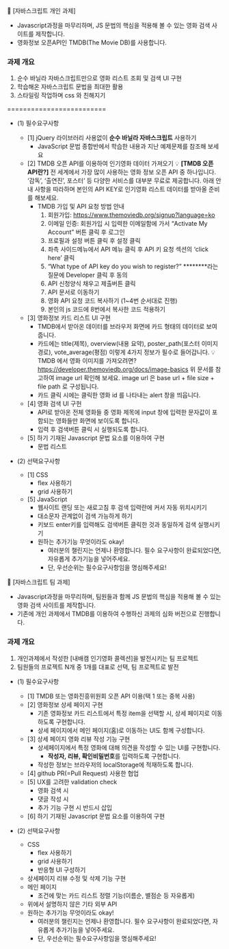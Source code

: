 🚩 [자바스크립트 개인 과제]

- Javascript과정을 마무리하며, JS 문법의 핵심을 적용해 볼 수 있는 영화 검색 사이트를 제작합니다.
- 영화정보 오픈API인 TMDB(The Movie DB)를 사용합니다.

### 과제 개요

1. 순수 바닐라 자바스크립트만으로 영화 리스트 조회 및 검색 UI 구현
2. 학습해온 자바스크립트 문법을 최대한 활용
3. 스타일링 작업하며 css 와 친해지기

=========================

- (1) 필수요구사항

  - [1] jQuery 라이브러리 사용없이 **순수 바닐라 자바스크립트** 사용하기
    - JavaScript 문법 종합반에서 학습한 내용과 지난 예제문제를 참조해 보세요
  - [2] TMDB 오픈 API를 이용하여 인기영화 데이터 가져오기
    💡 **[TMDB 오픈 API란?]**
    전 세계에서 가장 많이 사용하는 영화 정보 오픈 API 중 하나입니다. ‘감독’, ‘출연진’, 포스터’ 등 다양한 서비스를 대부분 무료로 제공합니다.
    아래 안내 사항을 따라하며 본인의 API KEY로 인기영화 리스트 데이터를 받아올 준비를 해보세요.
    - TMDB 가입 및 API 요청 방법 안내
      1. 회원가입: https://www.themoviedb.org/signup?language=ko
      2. 이메일 인증: 회원가입 시 입력한 이메일함에 가서 “Activate My Account” 버튼 클릭 후 로그인
      3. 프로필과 설정 버튼 클릭 후 설정 클릭
      4. 좌측 사이드메뉴에서 API 메뉴 클릭 후 API 키 요청 섹션의 ‘click here’ 클릭
      5. “What type of API key do you wish to register?” **\*\*\*\***라는 질문에 Developer 클릭 후 동의
      6. API 신청양식 채우고 제출버튼 클릭
      7. API 문서로 이동하기
      8. 영화 API 요청 코드 복사하기 (1~4번 순서대로 진행)
      9. 본인의 js 코드에 8번에서 복사한 코드 적용하기
  - [3] 영화정보 카드 리스트 UI 구현
    - TMDB에서 받아온 데이터를 브라우저 화면에 카드 형태의 데이터로 보여줍니다.
    - 카드에는 title(제목), overview(내용 요약), poster_path(포스터 이미지 경로), vote_average(평점) 이렇게 4가지 정보가 필수로 들어갑니다.
      💡 TMDB 에서 영화 이미지를 가져오려면?
      https://developer.themoviedb.org/docs/image-basics
      위 문서를 참고하여 image url 확인해 보세요.
      image url 은 base url + file size + file path 로 구성됩니다.
    - 카드 클릭 시에는 클릭한 영화 id 를 나타내는 alert 창을 띄웁니다.
  - [4] 영화 검색 UI 구헌
    - API로 받아온 전체 영화들 중 영화 제목에 input 창에 입력한 문자값이 포함되는 영화들만 화면에 보이도록 합니다.
    - 입력 후 검색버튼 클릭 시 실행되도록 합니다.
  - [5] 하기 기재된 Javascript 문법 요소를 이용하여 구현
    - 문법 리스트

- (2) 선택요구사항

  - [1] CSS
    - flex 사용하기
    - grid 사용하기
  - [5] JavaScript
    - 웹사이트 랜딩 또는 새로고침 후 검색 입력란에 커서 자동 위치시키기
    - 대소문자 관계없이 검색 가능하게 하기
    - 키보드 enter키를 입력해도 검색버튼 클릭한 것과 동일하게 검색 실행시키기
    - 원하는 추가기능 무엇이라도 okay!
      - 여러분의 챌린지는 언제나 환영합니다. 필수 요구사항이 완료되었다면, 자유롭게 추가기능을 넣어주세요.
      - 단, 우선순위는 필수요구사항임을 명심해주세요!

🚩 [자바스크립트 팀 과제]

- Javascript과정을 마무리하며, 팀원들과 함께 JS 문법의 핵심을 적용해 볼 수 있는 영화 검색 사이트를 제작합니다.
- 기존에 개인 과제에서 TMDB를 이용하여 수행하신 과제의 심화 버전으로 진행합니다.

### 과제 개요

1. 개인과제에서 작성한 [내배캠 인기영화 콜렉션]을 발전시키는 팀 프로젝트
2. 팀원들의 프로젝트 N개 중 1개를 대표로 선택, 팀 프로젝트로 발전

- (1) 필수요구사항

  - [1] TMDB 또는 영화진흥위원회 오픈 API 이용(택 1 또는 중복 사용)
  - [2] 영화정보 상세 페이지 구현
    - 기존 영화정보 카드 리스트에서 특정 item을 선택할 시, 상세 페이지로 이동하도록 구현합니다.
    - 상세 페이지에서 메인 페이지(홈)로 이동하는 UI도 함께 구성합니다.
  - [3] 상세 페이지 영화 리뷰 작성 기능 구현
    - 상세페이지에서 특정 영화에 대해 의견을 작성할 수 있는 UI를 구현합니다.
      - **작성자, 리뷰, 확인비밀번호**를 입력하도록 구현합니다.
    - 작성한 정보는 브라우저의 localStorage에 적재하도록 합니다.
  - [4] github PR(=Pull Request) 사용한 협업
  - [5] UX를 고려한 validation check
    - 영화 검색 시
    - 댓글 작성 시
    - 추가 기능 구현 시 반드시 삽입
  - [6] 하기 기재된 Javascript 문법 요소를 이용하여 구현

- (2) 선택요구사항
  - CSS
    - flex 사용하기
    - grid 사용하기
    - 반응형 UI 구성하기
  - 상세페이지 리뷰 수정 및 삭제 기능 구현
  - 메인 페이지
    - 조건에 맞는 카드 리스트 정렬 기능(이름순, 별점순 등 자유롭게)
  - 위에서 설명하지 않은 기타 외부 API
  - 원하는 추가기능 무엇이라도 okay!
    - 여러분의 챌린지는 언제나 환영합니다. 필수 요구사항이 완료되었다면, 자유롭게 추가기능을 넣어주세요.
    - 단, 우선순위는 필수요구사항임을 명심해주세요!
